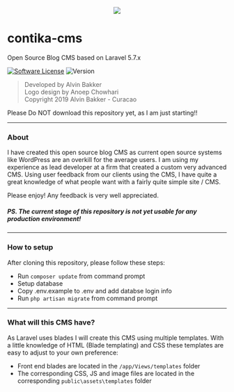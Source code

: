 <p align="center"><img src="https://laravel.com/assets/img/components/logo-laravel.svg"></p>

# contika-cms
Open Source Blog CMS based on Laravel 5.7.x

[![Software License](https://img.shields.io/badge/license-GNU-brightgreen.svg?style=flat-square)](LICENSE.md)
![Version](https://img.shields.io/badge/version-beta0.0.2-brightgreen.svg?style=flat-square)

>Developed by Alvin Bakker<br />
>Logo design by Anoep Chowhari<br />
>Copyright 2019 Alvin Bakker - Curacao

Please Do NOT download this repository yet, as I am just starting!!

***********************************************************************************
### About
I have created this open source blog CMS as current open source 
systems like WordPress are an overkill for the average users. 
I am using my experience as lead developer at a firm that created 
a custom very advanced CMS. Using user feedback from our clients using
the CMS, I have quite a great knowledge of what people want with a fairly
quite simple site / CMS.

Please enjoy! Any feedback is very well appreciated.

##### PS. The current stage of this repository is not yet usable for any production environment!
***********************************************************************************

### How to setup

After cloning this repository, please follow these steps: 
 - Run `composer update` from command prompt
 - Setup database
 - Copy .env.example to .env and add databse login info
 - Run `php artisan migrate` from command prompt
 
***********************************************************************************
### What will this CMS have?
As Laravel uses blades I will create this CMS using multiple templates. With a 
little knowledge of HTML (Blade templating) and CSS these templates are easy 
to adjust to your own preference:

 - Front end blades are located in the `/app/Views/templates` folder
 - The corresponding CSS, JS and image files are located in the corresponding 
  `public\assets\templates` folder